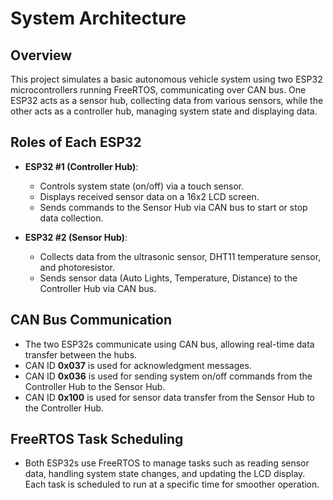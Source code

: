 # System Architecture

## Overview
This project simulates a basic autonomous vehicle system using two ESP32 microcontrollers running FreeRTOS, communicating over CAN bus. One ESP32 acts as a sensor hub, collecting data from various sensors, while the other acts as a controller hub, managing system state and displaying data.

## Roles of Each ESP32

- **ESP32 #1 (Controller Hub)**:
    - Controls system state (on/off) via a touch sensor.
    - Displays received sensor data on a 16x2 LCD screen.
    - Sends commands to the Sensor Hub via CAN bus to start or stop data collection.

- **ESP32 #2 (Sensor Hub)**: 
    - Collects data from the ultrasonic sensor, DHT11 temperature sensor, and photoresistor.
    - Sends sensor data (Auto Lights, Temperature, Distance) to the Controller Hub via CAN bus.

## CAN Bus Communication
- The two ESP32s communicate using CAN bus, allowing real-time data transfer between the hubs.
- CAN ID **0x037** is used for acknowledgment messages.
- CAN ID **0x036** is used for sending system on/off commands from the Controller Hub to the Sensor Hub.
- CAN ID **0x100** is used for sensor data transfer from the Sensor Hub to the Controller Hub.

## FreeRTOS Task Scheduling
- Both ESP32s use FreeRTOS to manage tasks such as reading sensor data, handling system state changes, and updating the LCD display. Each task is scheduled to run at a specific time for smoother operation.
